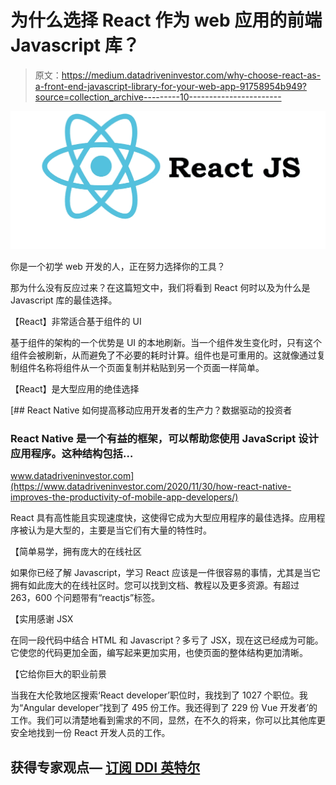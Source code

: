 # 为什么选择 React 作为 web 应用的前端 Javascript 库？

> 原文：<https://medium.datadriveninvestor.com/why-choose-react-as-a-front-end-javascript-library-for-your-web-app-91758954b949?source=collection_archive---------10----------------------->

![](img/1288ff778cd20ae4a3c53e08feb67d08.png)

你是一个初学 web 开发的人，正在努力选择你的工具？

那为什么没有反应过来？在这篇短文中，我们将看到 React 何时以及为什么是 Javascript 库的最佳选择。

【React】非常适合基于组件的 UI

基于组件的架构的一个优势是 UI 的本地刷新。当一个组件发生变化时，只有这个组件会被刷新，从而避免了不必要的耗时计算。组件也是可重用的。这就像通过复制组件名称将组件从一个页面复制并粘贴到另一个页面一样简单。

【React】是大型应用的绝佳选择

[](https://www.datadriveninvestor.com/2020/11/30/how-react-native-improves-the-productivity-of-mobile-app-developers/) [## React Native 如何提高移动应用开发者的生产力？数据驱动的投资者

### React Native 是一个有益的框架，可以帮助您使用 JavaScript 设计应用程序。这种结构包括…

www.datadriveninvestor.com](https://www.datadriveninvestor.com/2020/11/30/how-react-native-improves-the-productivity-of-mobile-app-developers/) 

React 具有高性能且实现速度快，这使得它成为大型应用程序的最佳选择。应用程序被认为是大型的，主要是当它们有大量的特性时。

【简单易学，拥有庞大的在线社区

如果你已经了解 Javascript，学习 React 应该是一件很容易的事情，尤其是当它拥有如此庞大的在线社区时。您可以找到文档、教程以及更多资源。有超过 263，600 个问题带有“reactjs”标签。

【实用感谢 JSX

在同一段代码中结合 HTML 和 Javascript？多亏了 JSX，现在这已经成为可能。它使您的代码更加全面，编写起来更加实用，也使页面的整体结构更加清晰。

【它给你巨大的职业前景

当我在大伦敦地区搜索‘React developer’职位时，我找到了 1027 个职位。我为“Angular developer”找到了 495 份工作。我还得到了 229 份 Vue 开发者’的工作。我们可以清楚地看到需求的不同，显然，在不久的将来，你可以比其他库更安全地找到一份 React 开发人员的工作。

## 获得专家观点— [订阅 DDI 英特尔](https://datadriveninvestor.com/ddi-intel)